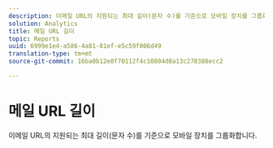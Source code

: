 ```yaml
---
description: 이메일 URL의 지원되는 최대 길이(문자 수)를 기준으로 모바일 장치를 그룹화합니다.
solution: Analytics
title: 메일 URL 길이
topic: Reports
uuid: 6999e1e4-a586-4a81-81ef-e5c59f006d49
translation-type: tm+mt
source-git-commit: 16ba0b12e0f70112f4c10804d0a13c278388ecc2

---
```



# 메일 URL 길이

이메일 URL의 지원되는 최대 길이(문자 수)를 기준으로 모바일 장치를 그룹화합니다.

